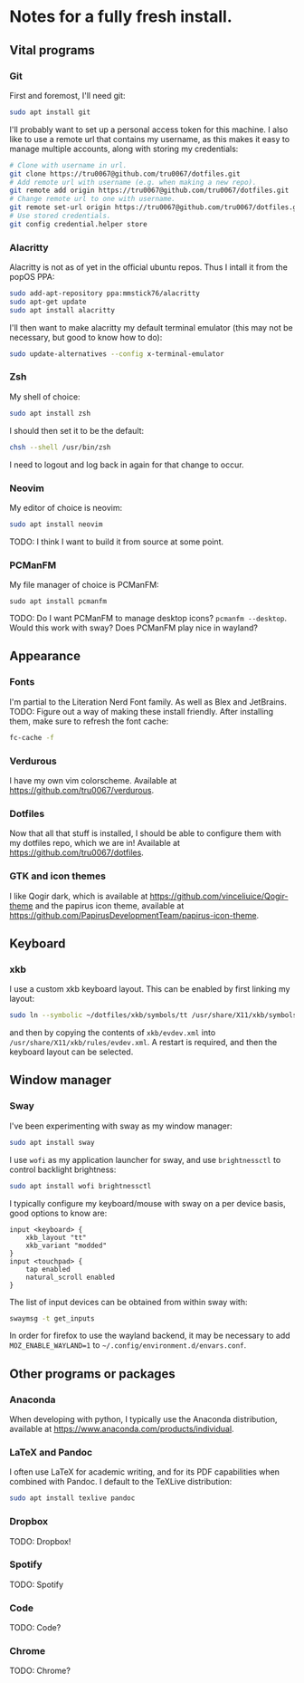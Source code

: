 # Notes for a fully fresh install.

## Vital programs

### Git
First and foremost, I'll need git:
```bash
sudo apt install git
```
I'll probably want to set up a personal access token for this machine. I also
like to use a remote url that contains my username, as this makes it easy to
manage multiple accounts, along with storing my credentials:
```bash
# Clone with username in url.
git clone https://tru0067@github.com/tru0067/dotfiles.git
# Add remote url with username (e.g. when making a new repo).
git remote add origin https://tru0067@github.com/tru0067/dotfiles.git
# Change remote url to one with username.
git remote set-url origin https://tru0067@github.com/tru0067/dotfiles.git
# Use stored credentials.
git config credential.helper store
```

### Alacritty
Alacritty is not as of yet in the official ubuntu repos. Thus I intall it from
the popOS PPA:
```bash
sudo add-apt-repository ppa:mmstick76/alacritty
sudo apt-get update
sudo apt install alacritty
```
I'll then want to make alacritty my default terminal emulator (this may not be
necessary, but good to know how to do):
```bash
sudo update-alternatives --config x-terminal-emulator
```

### Zsh
My shell of choice:
```bash
sudo apt install zsh
```
I should then set it to be the default:
```bash
chsh --shell /usr/bin/zsh
```
I need to logout and log back in again for that change to occur.

### Neovim
My editor of choice is neovim:
```bash
sudo apt install neovim
```

TODO: I think I want to build it from source at some point.

### PCManFM
My file manager of choice is PCManFM:
```
sudo apt install pcmanfm
```

TODO: Do I want PCManFM to manage desktop icons? `pcmanfm --desktop`. Would this
work with sway? Does PCManFM play nice in wayland?

## Appearance

### Fonts
I'm partial to the Literation Nerd Font family. As well as Blex and JetBrains.
TODO: Figure out a way of making these install friendly.
After installing them, make sure to refresh the font cache:
```bash
fc-cache -f
```

### Verdurous
I have my own vim colorscheme. Available at
<https://github.com/tru0067/verdurous>.

### Dotfiles
Now that all that stuff is installed, I should be able to configure them with my
dotfiles repo, which we are in! Available at
<https://github.com/tru0067/dotfiles>.

### GTK and icon themes
I like Qogir dark, which is available at
<https://github.com/vinceliuice/Qogir-theme> and the papirus icon theme,
available at <https://github.com/PapirusDevelopmentTeam/papirus-icon-theme>.

## Keyboard

### xkb
I use a custom xkb keyboard layout. This can be enabled by first linking my
layout:
```bash
sudo ln --symbolic ~/dotfiles/xkb/symbols/tt /usr/share/X11/xkb/symbols
```
and then by copying the contents of `xkb/evdev.xml` into
`/usr/share/X11/xkb/rules/evdev.xml`. A restart is required, and then the
keyboard layout can be selected.

## Window manager

### Sway
I've been experimenting with sway as my window manager:
```bash
sudo apt install sway
```
I use `wofi` as my application launcher for sway, and use `brightnessctl` to
control backlight brightness:
```bash
sudo apt install wofi brightnessctl
```

I typically configure my keyboard/mouse with sway on a per device basis, good
options to know are:
```
input <keyboard> {
    xkb_layout "tt"
    xkb_variant "modded"
}
input <touchpad> {
    tap enabled
    natural_scroll enabled
}
```
The list of input devices can be obtained from within sway with:
```bash
swaymsg -t get_inputs
```

In order for firefox to use the wayland backend, it may be necessary to add
`MOZ_ENABLE_WAYLAND=1` to `~/.config/environment.d/envars.conf`.

## Other programs or packages

### Anaconda
When developing with python, I typically use the Anaconda distribution,
available at <https://www.anaconda.com/products/individual>.

### LaTeX and Pandoc
I often use LaTeX for academic writing, and for its PDF capabilities when
combined with Pandoc. I default to the TeXLive distribution:
```bash
sudo apt install texlive pandoc
```

### Dropbox
TODO: Dropbox!

### Spotify
TODO: Spotify

### Code
TODO: Code?

### Chrome
TODO: Chrome?
